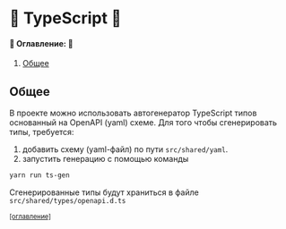 # 🔡 TypeScript 🔡

#### :memo: Оглавление: :memo:

1. [Общее](#общее)

## Общее

В проекте можно использовать автогенератор TypeScript типов основанный на OpenAPI (yaml) схеме.
Для того чтобы сгенерировать типы, требуется:

1. добавить схему (yaml-файл) по пути `src/shared/yaml`.
2. запустить генерацию с помощью команды

```bash
yarn run ts-gen
```

Сгенерированные типы будут храниться в файле `src/shared/types/openapi.d.ts`

<sup>[[оглавление]](#оглавление)</sup>